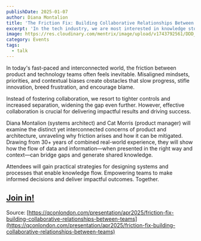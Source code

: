 ```yaml
---
publishDate: 2025-01-07
author: Diana Montalion
title: 'The Friction Fix: Building Collaborative Relationships Between Teams  -- QCon London'
excerpt: 'In the tech industry, we are most interested in knowledge stock: What do you know? This focus is holding many individuals, teams and organizations back. As relational complexity increases, individual knowledge stock is insufficient. What we need is knowledge flow.'
image: https://res.cloudinary.com/mentrix/image/upload/v1743792561/DDD_London_2025_ah5p7w.png
category: Events
tags:
  - talk
---
```


In today's fast-paced and interconnected world, the friction between product and technology teams often feels inevitable. Misaligned mindsets, priorities, and contextual biases create obstacles that slow progress, stifle innovation, breed frustration, and encourage blame.

Instead of fostering collaboration, we resort to tighter controls and increased separation, widening the gap even further. However, effective collaboration is crucial for delivering impactful results and driving success.

Diana Montalion (systems architect) and Cat Morris (product manager) will examine the distinct yet interconnected concerns of product and architecture, unraveling why friction arises and how it can be mitigated. Drawing from 30+ years of combined real-world experience, they will show how the flow of data and information—when presented in the right way and context—can bridge gaps and generate shared knowledge.

Attendees will gain practical strategies for designing systems and processes that enable knowledge flow. Empowering teams to make informed decisions and deliver impactful outcomes. Together.

## [Join in!](https://qconlondon.com/registration/event/apr2025)

Source: [https://qconlondon.com/presentation/apr2025/friction-fix-building-collaborative-relationships-between-teams](https://qconlondon.com/presentation/apr2025/friction-fix-building-collaborative-relationships-between-teams)
